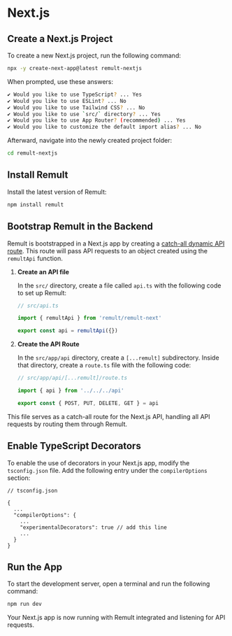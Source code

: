 # Next.js

## Create a Next.js Project

To create a new Next.js project, run the following command:

```sh
npx -y create-next-app@latest remult-nextjs
```

When prompted, use these answers:

```sh
✔ Would you like to use TypeScript? ... Yes
✔ Would you like to use ESLint? ... No
✔ Would you like to use Tailwind CSS? ... No
✔ Would you like to use `src/` directory? ... Yes
✔ Would you like to use App Router? (recommended) ... Yes
✔ Would you like to customize the default import alias? ... No
```

Afterward, navigate into the newly created project folder:

```sh
cd remult-nextjs
```

## Install Remult

Install the latest version of Remult:

```bash
npm install remult
```

## Bootstrap Remult in the Backend

Remult is bootstrapped in a Next.js app by creating a [catch-all dynamic API route](https://nextjs.org/docs/app/building-your-application/routing/dynamic-routes#catch-all-segments). This route will pass API requests to an object created using the `remultApi` function.

1. **Create an API file**

   In the `src/` directory, create a file called `api.ts` with the following code to set up Remult:

   ```ts
   // src/api.ts

   import { remultApi } from 'remult/remult-next'

   export const api = remultApi({})
   ```

2. **Create the API Route**

   In the `src/app/api` directory, create a `[...remult]` subdirectory. Inside that directory, create a `route.ts` file with the following code:

   ```ts
   // src/app/api/[...remult]/route.ts

   import { api } from '../../../api'

   export const { POST, PUT, DELETE, GET } = api
   ```

This file serves as a catch-all route for the Next.js API, handling all API requests by routing them through Remult.

## Enable TypeScript Decorators

To enable the use of decorators in your Next.js app, modify the `tsconfig.json` file. Add the following entry under the `compilerOptions` section:

```json{7}
// tsconfig.json

{
  ...
  "compilerOptions": {
    ...
    "experimentalDecorators": true // add this line
    ...
  }
}
```

## Run the App

To start the development server, open a terminal and run the following command:

```sh
npm run dev
```

Your Next.js app is now running with Remult integrated and listening for API requests.
